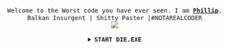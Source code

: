 <p align="center">
  <br>
  <samp>
    Welcome to the Worst code you have ever seen. I am <b><a rel="nofollow noopener noreferrer" target="_blank" href="JarquisHack.com/">Phillip</a></b>.
    <br> Balkan Insurgent | Shitty Paster |#NOTAREALCODER<br>

</samp>

  <img src="https://images-wixmp-ed30a86b8c4ca887773594c2.wixmp.com/f/cf2a2628-6126-4767-9684-0b5f75a06612/dd546ex-d5116361-3d5c-4aaa-8eb2-162626f7137f.gif?token=eyJ0eXAiOiJKV1QiLCJhbGciOiJIUzI1NiJ9.eyJzdWIiOiJ1cm46YXBwOiIsImlzcyI6InVybjphcHA6Iiwib2JqIjpbW3sicGF0aCI6IlwvZlwvY2YyYTI2MjgtNjEyNi00NzY3LTk2ODQtMGI1Zjc1YTA2NjEyXC9kZDU0NmV4LWQ1MTE2MzYxLTNkNWMtNGFhYS04ZWIyLTE2MjYyNmY3MTM3Zi5naWYifV1dLCJhdWQiOlsidXJuOnNlcnZpY2U6ZmlsZS5kb3dubG9hZCJdfQ.kmjuTM79t5mvHEfuNSaMSOcsvqeL7_KnJecszAGHwDo" width="200"/>

</p>


<details align="center">

<summary> <b> <samp> START DIE.EXE </samp></b></summary>
<samp>
 <b><h2 style="color: #fc6203">B U R I E D &nbsp; A L I V E !</h2> </b>

<img src="https://thumbs.gfycat.com/AdmirableFlimsyDeermouse-size_restricted.gif" width="200"/>

<p align="center">
 &nbsp;
 <a rel="nofollow noopener noreferrer" target="_blank" href="https://www.youtube.com/channel/UCuQyyIdVlFbdpTRj6S8q0nA">
 <img src="https://raw.githubusercontent.com/TanZng/TanZng/master/assets/youtube.png" width="30px" alt="YouTube"></a>
  &nbsp;
  &nbsp;
  <a rel="nofollow noopener noreferrer" target="_blank" href="https://steamcommunity.com/groups/Tryhit-me">
  <img src="https://www.freeiconspng.com/uploads/steam-icon-19.png" width="23px" alt="Secret"></a>
</p> 


----
<p align="center">
ᵂᵃᵗᶜʰ ᵐʸ ᶜᵒⁿᵗʳⁱᵇᵘᵗⁱᵒⁿˢ ᵍᵉᵗ ᵉᵃᵗᵉⁿ ᵘᵖ ᵇʸ ᵃ ˢⁿᵃᵏᵉ! 🐍
</p>

<p align="center">
  <img width="400" src="https://github.com/WiiZARDD/WiiZARDD/blob/output/github-contribution-grid-snake.svg" alt="Material Bread logo">
</p>
